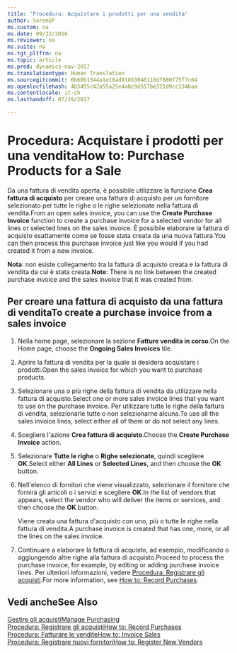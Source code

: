 ```yaml
---
title: 'Procedura: Acquistare i prodotti per una vendita'
author: SorenGP
ms.custom: na
ms.date: 09/22/2016
ms.reviewer: na
ms.suite: na
ms.tgt_pltfrm: na
ms.topic: article
ms.prod: dynamics-nav-2017
ms.translationtype: Human Translation
ms.sourcegitcommit: 6b60b1344a1e18ad91863046110df880f75f7c04
ms.openlocfilehash: 4b5455c42a55a25e4a8c9d557be321d9cc334baa
ms.contentlocale: it-ch
ms.lasthandoff: 07/19/2017

---
```


# <a name="how-to-purchase-products-for-a-sale"></a><span data-ttu-id="749dc-102">Procedura: Acquistare i prodotti per una vendita</span><span class="sxs-lookup"><span data-stu-id="749dc-102">How to: Purchase Products for a Sale</span></span>
<span data-ttu-id="749dc-103">Da una fattura di vendita aperta, è possibile utilizzare la funzione **Crea fattura di acquisto** per creare una fattura di acquisto per un fornitore selezionato per tutte le righe o le righe selezionate nella fattura di vendita.</span><span class="sxs-lookup"><span data-stu-id="749dc-103">From an open sales invoice, you can use the **Create Purchase Invoice** function to create a purchase invoice for a selected vendor for all lines or selected lines on the sales invoice.</span></span> <span data-ttu-id="749dc-104">È possibile elaborare la fattura di acquisto esattamente come se fosse stata creata da una nuova fattura.</span><span class="sxs-lookup"><span data-stu-id="749dc-104">You can then process this purchase invoice just like you would if you had created it from a new invoice.</span></span>

<span data-ttu-id="749dc-105">**Nota**: non esiste collegamento tra la fattura di acquisto creata e la fattura di vendita da cui è stata creata.</span><span class="sxs-lookup"><span data-stu-id="749dc-105">**Note**: There is no link between the created purchase invoice and the sales invoice that it was created from.</span></span>

## <a name="to-create-a-purchase-invoice-from-a-sales-invoice"></a><span data-ttu-id="749dc-106">Per creare una fattura di acquisto da una fattura di vendita</span><span class="sxs-lookup"><span data-stu-id="749dc-106">To create a purchase invoice from a sales invoice</span></span>
1. <span data-ttu-id="749dc-107">Nella home page, selezionare la sezione **Fatture vendita in corso**.</span><span class="sxs-lookup"><span data-stu-id="749dc-107">On the Home page, choose the **Ongoing Sales Invoices** tile.</span></span>
2. <span data-ttu-id="749dc-108">Aprire la fattura di vendita per la quale si desidera acquistare i prodotti.</span><span class="sxs-lookup"><span data-stu-id="749dc-108">Open the sales invoice for which you want to purchase products.</span></span>
3. <span data-ttu-id="749dc-109">Selezionare una o più righe della fattura di vendita da utilizzare nella fattura di acquisto.</span><span class="sxs-lookup"><span data-stu-id="749dc-109">Select one or more sales invoice lines that you want to use on the purchase invoice.</span></span> <span data-ttu-id="749dc-110">Per utilizzare tutte le righe della fattura di vendita, selezionarle tutte o non selezionarne alcuna.</span><span class="sxs-lookup"><span data-stu-id="749dc-110">To use all the sales invoice lines, select either all of them or do not select any lines.</span></span>
4. <span data-ttu-id="749dc-111">Scegliere l'azione **Crea fattura di acquisto**.</span><span class="sxs-lookup"><span data-stu-id="749dc-111">Choose the **Create Purchase Invoice** action.</span></span>
5. <span data-ttu-id="749dc-112">Selezionare **Tutte le righe** o **Righe selezionate**, quindi scegliere **OK**.</span><span class="sxs-lookup"><span data-stu-id="749dc-112">Select either **All Lines** or **Selected Lines**, and then choose the **OK** button.</span></span>  
6. <span data-ttu-id="749dc-113">Nell'elenco di fornitori che viene visualizzato, selezionare il fornitore che fornirà gli articoli o i servizi e scegliere **OK**.</span><span class="sxs-lookup"><span data-stu-id="749dc-113">In the list of vendors that appears, select the vendor who will deliver the items or services, and then choose the **OK** button.</span></span>

    <span data-ttu-id="749dc-114">Viene creata una fattura d'acquisto con uno, più o tutte le righe nella fattura di vendita.</span><span class="sxs-lookup"><span data-stu-id="749dc-114">A purchase invoice is created that has one, more, or all the lines on the sales invoice.</span></span>
7. <span data-ttu-id="749dc-115">Continuare a elaborare la fattura di acquisto, ad esempio, modificando o aggiungendo altre righe alla fattura di acquisto.</span><span class="sxs-lookup"><span data-stu-id="749dc-115">Proceed to process the purchase invoice, for example, by editing or adding purchase invoice lines.</span></span> <span data-ttu-id="749dc-116">Per ulteriori informazioni, vedere [Procedura: Registrare gli acquisti](purchasing-how-record-purchases.md).</span><span class="sxs-lookup"><span data-stu-id="749dc-116">For more information, see [How to: Record Purchases](purchasing-how-record-purchases.md).</span></span>

## <a name="see-also"></a><span data-ttu-id="749dc-117">Vedi anche</span><span class="sxs-lookup"><span data-stu-id="749dc-117">See Also</span></span>
[<span data-ttu-id="749dc-118">Gestire gli acquisti</span><span class="sxs-lookup"><span data-stu-id="749dc-118">Manage Purchasing</span></span>](purchasing-manage-purchasing.md)  
[<span data-ttu-id="749dc-119">Procedura: Registrare gli acquisti</span><span class="sxs-lookup"><span data-stu-id="749dc-119">How to: Record Purchases</span></span>](purchasing-how-record-purchases.md)  
[<span data-ttu-id="749dc-120">Procedura: Fatturare le vendite</span><span class="sxs-lookup"><span data-stu-id="749dc-120">How to: Invoice Sales</span></span>](sales-how-invoice-sales.md)  
[<span data-ttu-id="749dc-121">Procedura: Registrare nuovi fornitori</span><span class="sxs-lookup"><span data-stu-id="749dc-121">How to: Register New Vendors</span></span>](purchasing-how-register-new-vendors.md)

